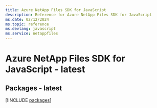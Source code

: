 ```yaml
---
title: Azure NetApp Files SDK for JavaScript
description: Reference for Azure NetApp Files SDK for JavaScript
ms.date: 02/12/2024
ms.topic: reference
ms.devlang: javascript
ms.service: netappfiles
---
```

# Azure NetApp Files SDK for JavaScript - latest
## Packages - latest
[!INCLUDE [packages](netapp-files-index.md)]
